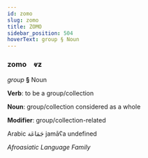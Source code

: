 ```yaml
---
id: zomo
slug: zomo
title: ZOMO
sidebar_position: 504
hoverText: group § Noun
---
```


### zomo&emsp;<span kind="abugida">ⱴƶ</span>

*group* **§** Noun

**Verb**: to be a group/collection

**Noun**: group/collection considered as a whole

**Modifier**: group/collection-related

Arabic جَمَاعَة⁩ jamāʕa undefined

*Afroasiatic Language Family*